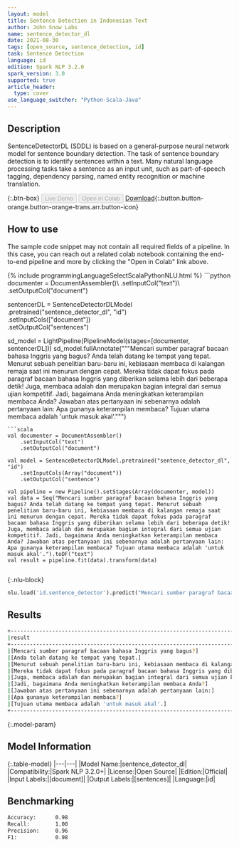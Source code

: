 ```yaml
---
layout: model
title: Sentence Detection in Indonesian Text
author: John Snow Labs
name: sentence_detector_dl
date: 2021-08-30
tags: [open_source, sentence_detection, id]
task: Sentence Detection
language: id
edition: Spark NLP 3.2.0
spark_version: 3.0
supported: true
article_header:
  type: cover
use_language_switcher: "Python-Scala-Java"
---
```


## Description

SentenceDetectorDL (SDDL) is based on a general-purpose neural network model for sentence boundary detection. The task of sentence boundary detection is to identify sentences within a text. Many natural language processing tasks take a sentence as an input unit, such as part-of-speech tagging, dependency parsing, named entity recognition or machine translation.

{:.btn-box}
<button class="button button-orange" disabled>Live Demo</button>
<button class="button button-orange" disabled>Open in Colab</button>
[Download](https://s3.amazonaws.com/auxdata.johnsnowlabs.com/public/models/sentence_detector_dl_id_3.2.0_3.0_1630318954338.zip){:.button.button-orange.button-orange-trans.arr.button-icon}

## How to use

The sample code snippet may not contain all required fields of a pipeline. In this case, you can reach out a related colab notebook containing the end-to-end pipeline and more by clicking the "Open in Colab" link above.




<div class="tabs-box" markdown="1">
{% include programmingLanguageSelectScalaPythonNLU.html %}
```python
documenter = DocumentAssembler()\
    .setInputCol("text")\
    .setOutputCol("document")
    
sentencerDL = SentenceDetectorDLModel\
  .pretrained("sentence_detector_dl", "id") \
  .setInputCols(["document"]) \
  .setOutputCol("sentences")

sd_model = LightPipeline(PipelineModel(stages=[documenter, sentencerDL]))
sd_model.fullAnnotate("""Mencari sumber paragraf bacaan bahasa Inggris yang bagus? Anda telah datang ke tempat yang tepat. Menurut sebuah penelitian baru-baru ini, kebiasaan membaca di kalangan remaja saat ini menurun dengan cepat. Mereka tidak dapat fokus pada paragraf bacaan bahasa Inggris yang diberikan selama lebih dari beberapa detik! Juga, membaca adalah dan merupakan bagian integral dari semua ujian kompetitif. Jadi, bagaimana Anda meningkatkan keterampilan membaca Anda? Jawaban atas pertanyaan ini sebenarnya adalah pertanyaan lain: Apa gunanya keterampilan membaca? Tujuan utama membaca adalah 'untuk masuk akal'.""")


```
```scala
val documenter = DocumentAssembler()
    .setInputCol("text")
    .setOutputCol("document")

val model = SentenceDetectorDLModel.pretrained("sentence_detector_dl", "id")
	.setInputCols(Array("document"))
	.setOutputCol("sentence")

val pipeline = new Pipeline().setStages(Array(documenter, model))
val data = Seq("Mencari sumber paragraf bacaan bahasa Inggris yang bagus? Anda telah datang ke tempat yang tepat. Menurut sebuah penelitian baru-baru ini, kebiasaan membaca di kalangan remaja saat ini menurun dengan cepat. Mereka tidak dapat fokus pada paragraf bacaan bahasa Inggris yang diberikan selama lebih dari beberapa detik! Juga, membaca adalah dan merupakan bagian integral dari semua ujian kompetitif. Jadi, bagaimana Anda meningkatkan keterampilan membaca Anda? Jawaban atas pertanyaan ini sebenarnya adalah pertanyaan lain: Apa gunanya keterampilan membaca? Tujuan utama membaca adalah 'untuk masuk akal'.").toDF("text")
val result = pipeline.fit(data).transform(data)


```

{:.nlu-block}
```python
nlu.load('id.sentence_detector').predict("Mencari sumber paragraf bacaan bahasa Inggris yang bagus? Anda telah datang ke tempat yang tepat. Menurut sebuah penelitian baru-baru ini, kebiasaan membaca di kalangan remaja saat ini menurun dengan cepat. Mereka tidak dapat fokus pada paragraf bacaan bahasa Inggris yang diberikan selama lebih dari beberapa detik! Juga, membaca adalah dan merupakan bagian integral dari semua ujian kompetitif. Jadi, bagaimana Anda meningkatkan keterampilan membaca Anda? Jawaban atas pertanyaan ini sebenarnya adalah pertanyaan lain: Apa gunanya keterampilan membaca? Tujuan utama membaca adalah 'untuk masuk akal'.", output_level ='sentence')  
```
</div>

## Results

```bash
+---------------------------------------------------------------------------------------------------------------+
|result                                                                                                         |
+---------------------------------------------------------------------------------------------------------------+
|[Mencari sumber paragraf bacaan bahasa Inggris yang bagus?]                                                    |
|[Anda telah datang ke tempat yang tepat.]                                                                      |
|[Menurut sebuah penelitian baru-baru ini, kebiasaan membaca di kalangan remaja saat ini menurun dengan cepat.] |
|[Mereka tidak dapat fokus pada paragraf bacaan bahasa Inggris yang diberikan selama lebih dari beberapa detik!]|
|[Juga, membaca adalah dan merupakan bagian integral dari semua ujian kompetitif.]                              |
|[Jadi, bagaimana Anda meningkatkan keterampilan membaca Anda?]                                                 |
|[Jawaban atas pertanyaan ini sebenarnya adalah pertanyaan lain:]                                               |
|[Apa gunanya keterampilan membaca?]                                                                            |
|[Tujuan utama membaca adalah 'untuk masuk akal'.]                                                              |
+---------------------------------------------------------------------------------------------------------------+


```

{:.model-param}
## Model Information

{:.table-model}
|---|---|
|Model Name:|sentence_detector_dl|
|Compatibility:|Spark NLP 3.2.0+|
|License:|Open Source|
|Edition:|Official|
|Input Labels:|[document]|
|Output Labels:|[sentences]|
|Language:|id|

## Benchmarking

```bash
Accuracy:      0.98
Recall:        1.00
Precision:     0.96
F1:            0.98
```
